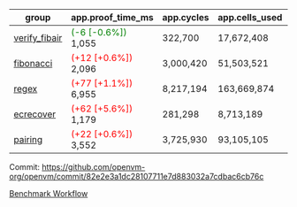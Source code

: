 | group | app.proof_time_ms | app.cycles | app.cells_used | leaf.proof_time_ms | leaf.cycles | leaf.cells_used |
| -- | -- | -- | -- | -- | -- | -- |
| [verify_fibair](https://github.com/openvm-org/openvm/blob/benchmark-results/benchmarks-pr/1936/verify_fibair-82e2e3a1dc28107711e7d883032a7cdbac6cb76c.md) |<span style='color: green'>(-6 [-0.6%])</span> 1,055 |  322,700 |  17,672,408 |- | - | - |
| [fibonacci](https://github.com/openvm-org/openvm/blob/benchmark-results/benchmarks-pr/1936/fibonacci-82e2e3a1dc28107711e7d883032a7cdbac6cb76c.md) |<span style='color: red'>(+12 [+0.6%])</span> 2,096 |  3,000,420 |  51,503,521 |- | - | - |
| [regex](https://github.com/openvm-org/openvm/blob/benchmark-results/benchmarks-pr/1936/regex-82e2e3a1dc28107711e7d883032a7cdbac6cb76c.md) |<span style='color: red'>(+77 [+1.1%])</span> 6,955 |  8,217,194 |  163,669,874 |- | - | - |
| [ecrecover](https://github.com/openvm-org/openvm/blob/benchmark-results/benchmarks-pr/1936/ecrecover-82e2e3a1dc28107711e7d883032a7cdbac6cb76c.md) |<span style='color: red'>(+62 [+5.6%])</span> 1,179 |  281,298 |  8,713,189 |- | - | - |
| [pairing](https://github.com/openvm-org/openvm/blob/benchmark-results/benchmarks-pr/1936/pairing-82e2e3a1dc28107711e7d883032a7cdbac6cb76c.md) |<span style='color: red'>(+22 [+0.6%])</span> 3,552 |  3,725,930 |  93,105,105 |- | - | - |


Commit: https://github.com/openvm-org/openvm/commit/82e2e3a1dc28107711e7d883032a7cdbac6cb76c

[Benchmark Workflow](https://github.com/openvm-org/openvm/actions/runs/16767315288)
